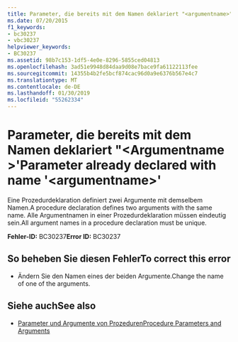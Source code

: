 ```yaml
---
title: Parameter, die bereits mit dem Namen deklariert "<argumentname>"
ms.date: 07/20/2015
f1_keywords:
- bc30237
- vbc30237
helpviewer_keywords:
- BC30237
ms.assetid: 98b7c153-1df5-4e0e-8296-5855ced04813
ms.openlocfilehash: 3ad51e9948d84daa9d08e7bace9fa61122113fee
ms.sourcegitcommit: 14355b4b2fe5bcf874cac96d0a9e6376b567e4c7
ms.translationtype: MT
ms.contentlocale: de-DE
ms.lasthandoff: 01/30/2019
ms.locfileid: "55262334"
---
```

# <a name="parameter-already-declared-with-name-argumentname"></a><span data-ttu-id="6371c-102">Parameter, die bereits mit dem Namen deklariert "\<Argumentname >'</span><span class="sxs-lookup"><span data-stu-id="6371c-102">Parameter already declared with name '\<argumentname>'</span></span>
<span data-ttu-id="6371c-103">Eine Prozedurdeklaration definiert zwei Argumente mit demselbem Namen.</span><span class="sxs-lookup"><span data-stu-id="6371c-103">A procedure declaration defines two arguments with the same name.</span></span> <span data-ttu-id="6371c-104">Alle Argumentnamen in einer Prozedurdeklaration müssen eindeutig sein.</span><span class="sxs-lookup"><span data-stu-id="6371c-104">All argument names in a procedure declaration must be unique.</span></span>  
  
 <span data-ttu-id="6371c-105">**Fehler-ID:** BC30237</span><span class="sxs-lookup"><span data-stu-id="6371c-105">**Error ID:** BC30237</span></span>  
  
## <a name="to-correct-this-error"></a><span data-ttu-id="6371c-106">So beheben Sie diesen Fehler</span><span class="sxs-lookup"><span data-stu-id="6371c-106">To correct this error</span></span>  
  
-   <span data-ttu-id="6371c-107">Ändern Sie den Namen eines der beiden Argumente.</span><span class="sxs-lookup"><span data-stu-id="6371c-107">Change the name of one of the arguments.</span></span>  
  
## <a name="see-also"></a><span data-ttu-id="6371c-108">Siehe auch</span><span class="sxs-lookup"><span data-stu-id="6371c-108">See also</span></span>
- [<span data-ttu-id="6371c-109">Parameter und Argumente von Prozeduren</span><span class="sxs-lookup"><span data-stu-id="6371c-109">Procedure Parameters and Arguments</span></span>](../../visual-basic/programming-guide/language-features/procedures/procedure-parameters-and-arguments.md)

